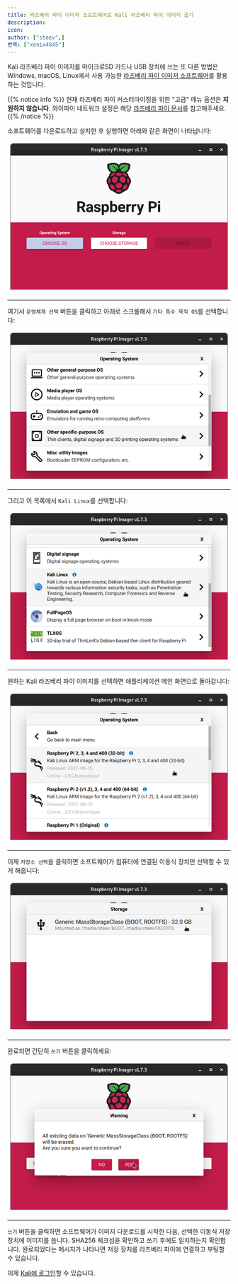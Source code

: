 ```yaml
---
title: 라즈베리 파이 이미저 소프트웨어로 Kali 라즈베리 파이 이미지 굽기
description:
icon:
author: ["steev",]
번역: ["xenix4845"]
---
```


Kali 라즈베리 파이 이미지를 마이크로SD 카드나 USB 장치에 쓰는 또 다른 방법은 Windows, macOS, Linux에서 사용 가능한 [라즈베리 파이 이미저 소프트웨어](https://raspberrypi.com/software/)를 활용하는 것입니다.

{{% notice info %}}
현재 라즈베리 파이 커스터마이징을 위한 "고급" 메뉴 옵션은 **지원하지 않습니다**. 와이파이 네트워크 설정은 해당 [라즈베리 파이 문서](/docs/arm/)를 참고해주세요.
{{% /notice %}}

소프트웨어를 다운로드하고 설치한 후 실행하면 아래와 같은 화면이 나타납니다:

![](images/rpi-imager-main.png)

- - -

여기서 `운영체제 선택` 버튼을 클릭하고 아래로 스크롤해서 `기타 특수 목적 OS`를 선택합니다:

![](images/rpi-imager-choose-os.png)

- - -

그리고 이 목록에서 `Kali Linux`를 선택합니다:

![](images/rpi-imager-choose-os-other-specific.png)

- - -

원하는 Kali 라즈베리 파이 이미지를 선택하면 애플리케이션 메인 화면으로 돌아갑니다:

![](images/rpi-imager-choose-kali.png)

- - -

이제 `저장소 선택`을 클릭하면 소프트웨어가 컴퓨터에 연결된 이동식 장치만 선택할 수 있게 해줍니다:

![](images/rpi-imager-choose-storage.png)

- - -

완료되면 간단히 `쓰기` 버튼을 클릭하세요:

![](images/rpi-imager-write.png)

- - -

`쓰기` 버튼을 클릭하면 소프트웨어가 이미지 다운로드를 시작한 다음, 선택한 이동식 저장 장치에 이미지를 씁니다. SHA256 체크섬을 확인하고 쓰기 후에도 일치하는지 확인합니다. 완료되었다는 메시지가 나타나면 저장 장치를 라즈베리 파이에 연결하고 부팅할 수 있습니다.

이제 [Kali에 로그인](/docs/introduction/default-credentials/)할 수 있습니다.
